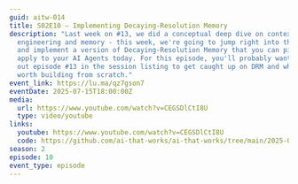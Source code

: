 ```yaml
---
guid: aitw-014
title: S02E10 – Implementing Decaying-Resolution Memory
description: "Last week on #13, we did a conceptual deep dive on context
  engineering and memory - this week, we're going to jump right into the weeds
  and implement a version of Decaying-Resolution Memory that you can pick up and
  apply to your AI Agents today. For this episode, you'll probably want to check
  out episode #13 in the session listing to get caught up on DRM and why its
  worth building from scratch."
event_link: https://lu.ma/qz7gson7
eventDate: 2025-07-15T18:00:00Z
media:
  url: https://www.youtube.com/watch?v=CEGSDlCtI8U
  type: video/youtube
links:
  youtube: https://www.youtube.com/watch?v=CEGSDlCtI8U
  code: https://github.com/ai-that-works/ai-that-works/tree/main/2025-07-15-decaying-resolution-memory
season: 2
episode: 10
event_type: episode
---
```

